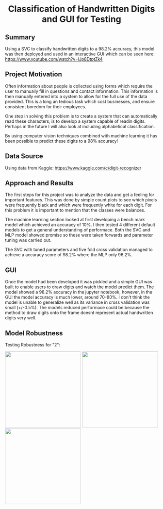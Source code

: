 <h1 align='center'> Classification of Handwritten Digits and GUI for Testing </h1>

## Summary

Using a SVC to classify handwritten digits to a 98.2% accuracy, this model was then deployed and used in an interactive GUI which can be seen here: https://www.youtube.com/watch?v=lJp8DtptZk4

## Project Motivation

Often information about people is collected using forms which require the user to manually fill in questions and contact information. This information is then manually entered into a system to allow for the full use of the data provided. This is a long an tedious task which cost businesses, and ensure consistent boredom for their employees. 

One step in solving this problem is to create a system that can automatically read these characters, is to develop a system capable of readin digits. Perhaps in the future I will also look at including alphabetical classification.

By using computer vision techniques combined with machine learning it has been possible to predict these digits to a 98% accuracy!


## Data Source 

Using data from Kaggle: https://www.kaggle.com/c/digit-recognizer


## Approach and Results

The first steps for this project was to analyze the data and get a feeling for important features. This was done by simple count plots to see which pixels were frequently black and which were frequently white for each digit. For this problem it is important to mention that the classes were balances.

The machine learning section looked at first developing a bench mark model which achieved an accuracy of 10%. I then tested 4 different default models to get a general understanding of performace. Both the SVC and MLP model showed promise so these were taken forwards and parameter tuning was carried out. 

The SVC with tuned parameters and five fold cross validation managed to achieve a accuracy score of 98.2% where the MLP only 96.2%.

## GUI

Once the model had been developed it was pickled and a simple GUI was built to enable users to draw digits and watch the model predict them. The model showed a 98.2% accuracy in the jupyter notebook, however, in the GUI the model accuracy is much lower, around 70-80%. I don't think the model is unable to generalize well as its variance in cross validation was small (+/-0.5%). The models reduced performace could be because the method to draw digits onto the frame doesnt represent actual handwritten digits very well.

## Model Robustness

Testing Robustness for "2":

<img src="https://github.com/RamonJWS/Classification-of-Digits-With-GUI/blob/main/Images%20for%20Robustness/2_1.PNG" width=250/> <img src="https://github.com/RamonJWS/Classification-of-Digits-With-GUI/blob/main/Images%20for%20Robustness/2_2.PNG" width=250> <img src="https://github.com/RamonJWS/Classification-of-Digits-With-GUI/blob/main/Images%20for%20Robustness/2_3.PNG" width=250>


